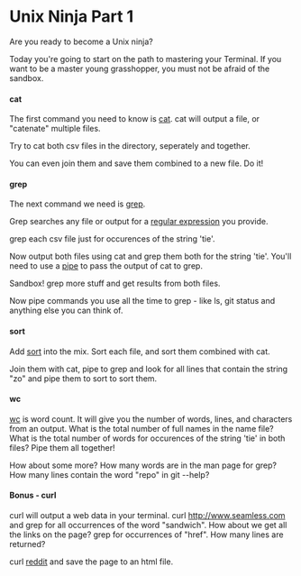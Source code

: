 Unix Ninja Part 1
=================

Are you ready to become a Unix ninja?

Today you're going to start on the path to mastering your Terminal. If you want to be a master young grasshopper, you must not be afraid of the sandbox.

#### cat

The first command you need to know is [cat](http://en.wikipedia.org/wiki/Cat_(Unix)). cat will output a file, or "catenate" multiple files.

Try to cat both csv files in the directory, seperately and together.

You can even join them and save them combined to a new file. Do it!

#### grep

The next command we need is [grep](http://en.wikipedia.org/wiki/Grep).

Grep searches any file or output for a [regular expression](http://en.wikipedia.org/wiki/Regular_expression) you provide.

grep each csv file just for occurences of the string 'tie'.

Now output both files using cat and grep them both for the string 'tie'. You'll need to use a [pipe](http://en.wikipedia.org/wiki/Pipeline_(Unix)) to pass the output of cat to grep.

Sandbox! grep more stuff and get results from both files.

Now pipe commands you use all the time to grep - like ls, git status and anything else you can think of.

#### sort

Add [sort](http://en.wikipedia.org/wiki/Sort_(Unix)) into the mix. Sort each file, and sort them combined with cat.

Join them with cat, pipe to grep and look for all lines that contain the string "zo" and pipe them to sort to sort them.

#### wc

[wc](http://en.wikipedia.org/wiki/Wc_(Unix)) is word count. It will give you the number of words, lines, and characters from an output. What is the total number of full names in the name file? What is the total number of words for occurences of the string 'tie' in both files? Pipe them all together!

How about some more? How many words are in the man page for grep? How many lines contain the word "repo" in git --help?

#### Bonus - curl

curl will output a web data in your terminal. curl http://www.seamless.com and grep for all occurrences of the word "sandwich". How about we get all the links on the page? grep for occurrences of "href". How many lines are returned?

curl [reddit](http://www.reddit.com/) and save the page to an html file.
